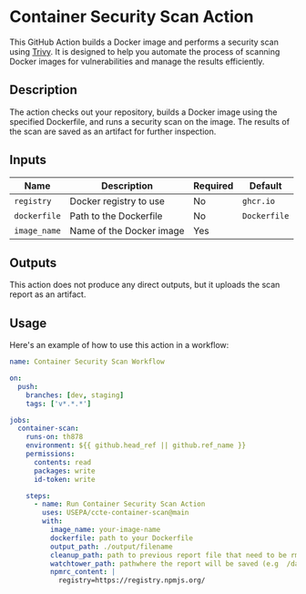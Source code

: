 # Container Security Scan Action

This GitHub Action builds a Docker image and performs a security scan using [Trivy](https://github.com/aquasecurity/trivy). It is designed to help you automate the process of scanning Docker images for vulnerabilities and manage the results efficiently.

## Description

The action checks out your repository, builds a Docker image using the specified Dockerfile, and runs a security scan on the image. The results of the scan are saved as an artifact for further inspection.

## Inputs

| Name         | Description                          | Required | Default   |
|--------------|--------------------------------------|----------|-----------|
| `registry`   | Docker registry to use               | No       | `ghcr.io` |
| `dockerfile` | Path to the Dockerfile               | No       | `Dockerfile` |
| `image_name` | Name of the Docker image             | Yes      |           |

## Outputs

This action does not produce any direct outputs, but it uploads the scan report as an artifact.

## Usage

Here's an example of how to use this action in a workflow:

```yaml
name: Container Security Scan Workflow

on:
  push:
    branches: [dev, staging]
    tags: ['v*.*.*']

jobs:
  container-scan:
    runs-on: th878
    environment: ${{ github.head_ref || github.ref_name }}
    permissions:
      contents: read
      packages: write
      id-token: write

    steps:
      - name: Run Container Security Scan Action
        uses: USEPA/ccte-container-scan@main
        with:
          image_name: your-image-name
          dockerfile: path to your Dockerfile
          output_path: ./output/filename
          cleanup_path: path to previous report file that need to be rm (e.g /data/watchtower/genra/container-results/genra-nuxt3/genra-nuxt3-report.html)
          watchtower_path: pathwhere the report will be saved (e.g  /data/watchtower/genra/container-results/genra-nuxt3/genra-nuxt3-report.html)
          npmrc_content: |
            registry=https://registry.npmjs.org/
